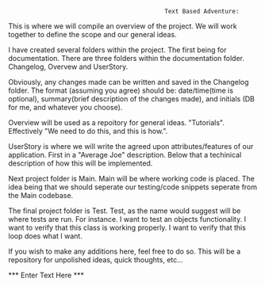 												Text Based Adventure:




This is where we will compile an overview of the project. We will work together to define the scope and our general ideas.

I have created several folders within the project. The first being for documentation. There are three folders within the documentation folder. Changelog, Overvew and UserStory.

Obviously, any changes made can be written and saved in the Changelog  folder. The format (assuming you agree) should be: date/time(time is optional), summary(brief description of the changes made), and initials (DB for me, and whatever you choose).

Overview will be used as a repoitory for general ideas. "Tutorials". Effectively "We need to do this, and this is how.".

UserStory is where we will write the agreed upon attributes/features of our application. First in a "Average Joe" description. Below that a techinical description of how this will be implemented.


Next project folder is Main. Main will be where working code is placed. The idea being that we should seperate our testing/code snippets seperate from the Main codebase.

The final project folder is Test. Test, as the name would suggest will be where tests are run. For instance. I want to test an objects functionality. I want to verify that this class is working properly. I want to verify that this loop does what I want.




If you wish to make any additions here, feel free to do so. This will be a repository for unpolished ideas, quick thoughts, etc...

*** Enter Text Here ***
